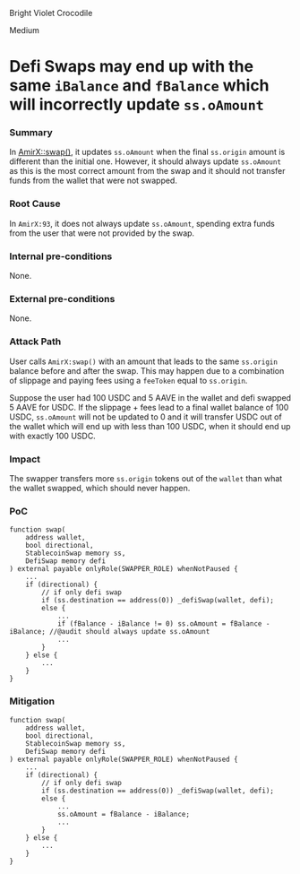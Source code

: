 Bright Violet Crocodile

Medium

# Defi Swaps may end up with the same `iBalance` and `fBalance` which will incorrectly update `ss.oAmount`

### Summary

In [AmirX::swap()](https://github.com/sherlock-audit/2024-11-telcoin/blob/main/telcoin-audit/contracts/swap/AmirX.sol#L73), it updates `ss.oAmount` when the final `ss.origin` amount is different than the initial one. However, it should always update `ss.oAmount` as this is the most correct amount from the swap and it should not transfer funds from the wallet that were not swapped.

### Root Cause

In `AmirX:93`, it does not always update `ss.oAmount`, spending extra funds from the user that were not provided by the swap.

### Internal pre-conditions

None.

### External pre-conditions

None.

### Attack Path

User calls `AmirX:swap()` with an amount that leads to the same `ss.origin` balance before and after the swap. This may happen due to a combination of slippage and paying fees using a `feeToken` equal to `ss.origin`.

Suppose the user had 100 USDC and 5 AAVE in the wallet and defi swapped 5 AAVE for USDC. If the slippage + fees lead to a final wallet balance of 100 USDC, `ss.oAmount` will not be updated to 0 and it will transfer USDC out of the wallet which will end up with less than 100 USDC, when it should end up with exactly 100 USDC.

### Impact

The swapper transfers more `ss.origin` tokens out of the `wallet` than what the wallet swapped, which should never happen.

### PoC

```solidity
function swap(
    address wallet,
    bool directional,
    StablecoinSwap memory ss,
    DefiSwap memory defi
) external payable onlyRole(SWAPPER_ROLE) whenNotPaused {
    ...
    if (directional) {
        // if only defi swap
        if (ss.destination == address(0)) _defiSwap(wallet, defi);
        else {
            ...
            if (fBalance - iBalance != 0) ss.oAmount = fBalance - iBalance; //@audit should always update ss.oAmount 
            ...
        }
    } else {
        ...
    }
}
```

### Mitigation

```solidity
function swap(
    address wallet,
    bool directional,
    StablecoinSwap memory ss,
    DefiSwap memory defi
) external payable onlyRole(SWAPPER_ROLE) whenNotPaused {
    ...
    if (directional) {
        // if only defi swap
        if (ss.destination == address(0)) _defiSwap(wallet, defi);
        else {
            ...
            ss.oAmount = fBalance - iBalance; 
            ...
        }
    } else {
        ...
    }
}
```
